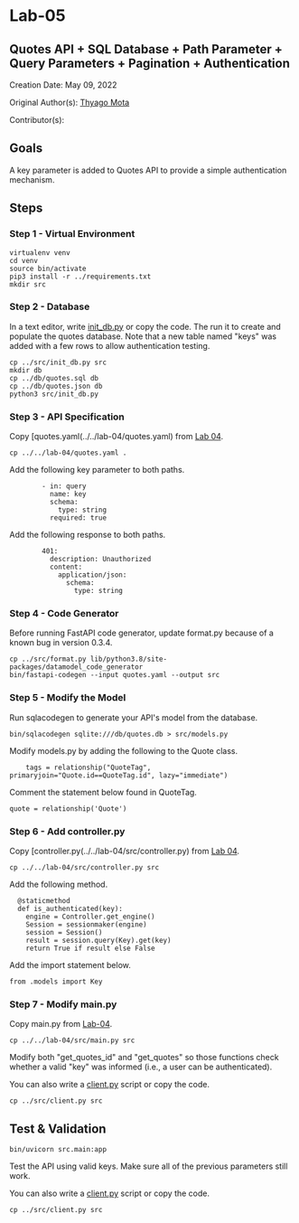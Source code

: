 # Lab-05

## Quotes API + SQL Database + Path Parameter + Query Parameters + Pagination + Authentication

Creation Date: May 09, 2022

Original Author(s): [Thyago Mota](https://github.com/thyagomota)

Contributor(s): 

## Goals

A key parameter is added to Quotes API to provide a simple authentication mechanism. 

## Steps

### Step 1 - Virtual Environment

```
virtualenv venv
cd venv
source bin/activate
pip3 install -r ../requirements.txt
mkdir src
```

### Step 2 - Database

In a text editor, write [init_db.py](src/init_db.py) or copy the code. The run it to create and populate the quotes database. Note that a new table named "keys" was added with a few rows to allow authentication testing. 

```
cp ../src/init_db.py src
mkdir db
cp ../db/quotes.sql db
cp ../db/quotes.json db
python3 src/init_db.py
```

### Step 3 - API Specification

Copy [quotes.yaml(../../lab-04/quotes.yaml) from [Lab 04](../lab-04). 

```
cp ../../lab-04/quotes.yaml .
```

Add the following key parameter to both paths. 

```
        - in: query
          name: key
          schema: 
            type: string
          required: true 
```

Add the following response to both paths. 

```
        401: 
          description: Unauthorized
          content:
            application/json:
              schema: 
                type: string
```

### Step 4 - Code Generator

Before running FastAPI code generator, update format.py because of a known bug in version 0.3.4.

```
cp ../src/format.py lib/python3.8/site-packages/datamodel_code_generator
bin/fastapi-codegen --input quotes.yaml --output src
``` 

### Step 5 - Modify the Model

Run sqlacodegen to generate your API's model from the database. 

```
bin/sqlacodegen sqlite:///db/quotes.db > src/models.py
```

Modify models.py by adding the following to the Quote class. 

```
    tags = relationship("QuoteTag", primaryjoin="Quote.id==QuoteTag.id", lazy="immediate") 
```

Comment the statement below found in QuoteTag. 

```
quote = relationship('Quote')
```

### Step 6 - Add controller.py

Copy [controller.py(../../lab-04/src/controller.py) from [Lab 04](../lab-04). 

```
cp ../../lab-04/src/controller.py src
```

Add the following method. 

```
  @staticmethod
  def is_authenticated(key): 
    engine = Controller.get_engine()
    Session = sessionmaker(engine)
    session = Session()
    result = session.query(Key).get(key)
    return True if result else False
```

Add the import statement below. 

```
from .models import Key
```

### Step 7 - Modify main.py

Copy main.py from [Lab-04](../lab-04). 

```
cp ../../lab-04/src/main.py src
```

Modify both "get_quotes_id" and "get_quotes" so those functions check whether a valid "key" was informed (i.e., a user can be authenticated).

You can also write a [client.py](src/client.py) script or copy the code.

```
cp ../src/client.py src
```

## Test & Validation

```
bin/uvicorn src.main:app
```

Test the API using valid keys. Make sure all of the previous parameters still work.


You can also write a [client.py](src/client.py) script or copy the code.

```
cp ../src/client.py src
```